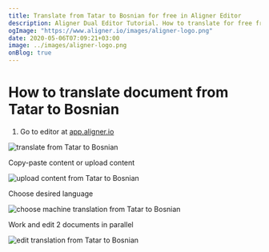 ```yaml
---
title: Translate from Tatar to Bosnian for free in Aligner Editor
description: Aligner Dual Editor Tutorial. How to translate for free from Tatar to Bosnian. Aligner is multilingual document management platform. 
ogImage: "https://www.aligner.io/images/aligner-logo.png"
date: 2020-05-06T07:09:21+03:00
image: ../images/aligner-logo.png
onBlog: true
---
```


# How to translate document from Tatar to Bosnian

1. Go to editor at [app.aligner.io](https://app.aligner.io "Aligner App web page")

![translate from Tatar to Bosnian](../aligner-blank-editor.png "translate from Tatar to Bosnian")

Copy-paste content or upload content

![upload content from Tatar to Bosnian](../aligner-uploaded-document.png "upload content from Tatar to Bosnian")

Choose desired language

![choose machine translation from Tatar to Bosnian](../aligner-language-dropdown.png "choose machine translation from Tatar to Bosnian")

Work and edit 2 documents in parallel

![edit translation from Tatar to Bosnian](../aligner-double-sitded-editor.png "edit translation from Tatar to Bosnian")

